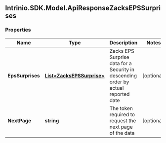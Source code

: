 ## Intrinio.SDK.Model.ApiResponseZacksEPSSurprises
### Properties

Name | Type | Description | Notes
------------ | ------------- | ------------- | -------------
**EpsSurprises** | [**List&lt;ZacksEPSSurprise&gt;**](ZacksEPSSurprise.md) | Zacks EPS Surprise data for a Security in descending order by actual reported date | [optional] 
**NextPage** | **string** | The token required to request the next page of the data | [optional] 

